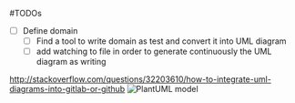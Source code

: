 #TODOs
- [ ] Define domain
    - [ ] Find a tool to write domain as  test and convert it into UML diagram
    - [ ] add watching to file in order to generate continuously the UML diagram as writing

http://stackoverflow.com/questions/32203610/how-to-integrate-uml-diagrams-into-gitlab-or-github
![PlantUML model](http://plantuml.com:80/plantuml/png/3SNB4K8n2030LhI0XBlTy0YQpF394D2nUztBtfUHrE0AkStCVHu0WP_-MZdhgiD1RicMdLpXMJCK3TC3o2iEDwHSxvNVjWNDE43nv3zt731SSLbJ7onzbyeF)

